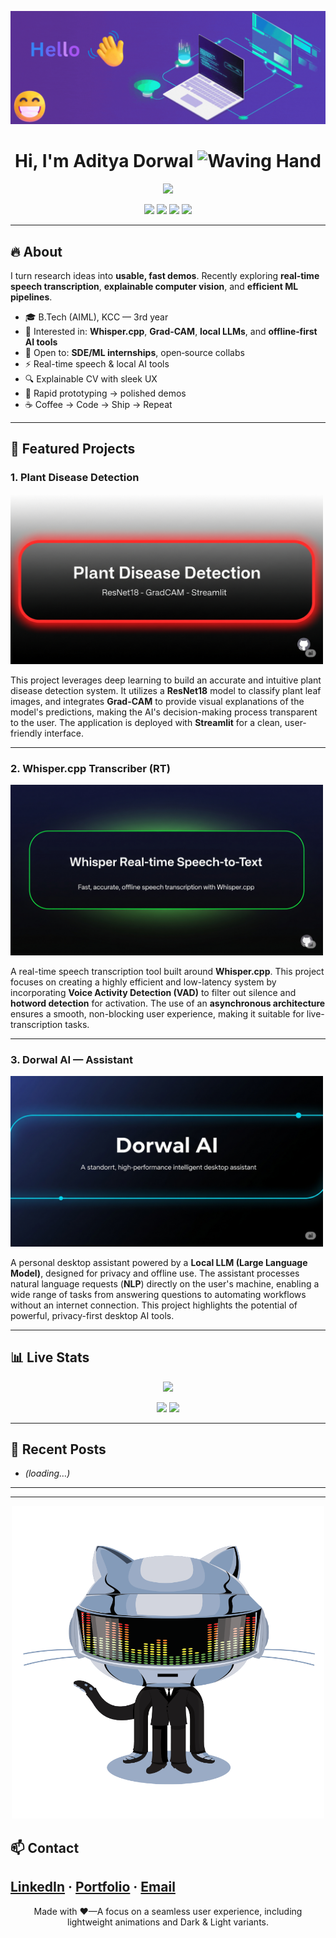 <p align="center">
  <img src="assets/Hello.gif" alt="Welcome_gif" />
</p>

<h1 align="center">Hi, I'm <strong>Aditya Dorwal</strong> <img src="https://raw.githubusercontent.com/Tarikul-Islam-Anik/Animated-Fluent-Emojis/master/Emojis/Hand%20gestures/Waving%20Hand.png" alt="Waving Hand" width="75" height="75" /></h1>

<p align="center">
  <img src="https://readme-typing-svg.herokuapp.com?size=22&duration=2800&pause=700&center=true&vCenter=true&width=760&lines=AI+Engineer+who+ships+fast%2C+clean+ML+projects;Real-time+Speech+%E2%80%A2+Explainable+CV+%E2%80%A2+NLP;Open-source+mindset+%7C+DSA+daily" />
</p>

<p align="center">
  <a href="https://www.linkedin.com/in/aditya-dorwal-b4a488288/"><img src="https://img.shields.io/badge/LinkedIn-0A66C2?style=for-the-badge&logo=linkedin&logoColor=white" /></a>
  <a href="https://adityadorwal.github.io/portfolio/"><img src="https://img.shields.io/badge/Portfolio-111?style=for-the-badge&logo=firefox-browser&logoColor=white" /></a>
  <a href="mailto:18dorwaladitya@gmail.com"><img src="https://img.shields.io/badge/Email-EE4B2B?style=for-the-badge&logo=gmail&logoColor=white" /></a>
  <img src="https://komarev.com/ghpvc/?username=adityadorwal&style=for-the-badge&color=blueviolet" />
</p>

---

## 🔥 About
I turn research ideas into **usable, fast demos**. Recently exploring **real‑time speech transcription**, **explainable computer vision**, and **efficient ML pipelines**.

- 🎓 B.Tech (AIML), KCC — 3rd year
- 🧠 Interested in: **Whisper.cpp**, **Grad‑CAM**, **local LLMs**, and **offline‑first AI tools**
- 🤝 Open to: **SDE/ML internships**, open‑source collabs
- ⚡ Real-time speech & local AI tools
- 🔍 Explainable CV with sleek UX
- 🧪 Rapid prototyping → polished demos
- ☕ Coffee → Code → Ship → Repeat
  
---

## 🚀 Featured Projects
### 1. Plant Disease Detection  

[<img src="assets/proj1.png" width="500" alt="Plant Disease Detection Project"/>](https://github.com/adityadorwal/plant-disease-detection)  

This project leverages deep learning to build an accurate and intuitive plant disease detection system. It utilizes a **ResNet18** model to classify plant leaf images, and integrates **Grad-CAM** to provide visual explanations of the model's predictions, making the AI's decision-making process transparent to the user. The application is deployed with **Streamlit** for a clean, user-friendly interface.  

---

### 2. Whisper.cpp Transcriber (RT)  

[<img src="assets/proj2.png" width="500" alt="Whisper.cpp Real-Time Speech Transcriber"/>](https://github.com/adityadorwal)  

A real-time speech transcription tool built around **Whisper.cpp**. This project focuses on creating a highly efficient and low-latency system by incorporating **Voice Activity Detection (VAD)** to filter out silence and **hotword detection** for activation. The use of an **asynchronous architecture** ensures a smooth, non-blocking user experience, making it suitable for live-transcription tasks.  

---

### 3. Dorwal AI — Assistant  

[<img src="assets/proj3.png" width="500" alt="Dorwal AI — Local Desktop Assistant"/>](https://github.com/adityadorwal)  

A personal desktop assistant powered by a **Local LLM (Large Language Model)**, designed for privacy and offline use. The assistant processes natural language requests (**NLP**) directly on the user's machine, enabling a wide range of tasks from answering questions to automating workflows without an internet connection. This project highlights the potential of powerful, privacy-first desktop AI tools.  

---

## 📊 Live Stats
<p align="center">
  <img src="https://github-readme-streak-stats.herokuapp.com?user=adityadorwal&theme=dark&hide_border=true" />
</p>
<p align="center">
  <img src="https://github-readme-stats.vercel.app/api?username=adityadorwal&show_icons=true&theme=transparent" />
  <img src="https://github-readme-stats.vercel.app/api/top-langs/?username=adityadorwal&layout=compact&theme=transparent" />
</p>

---

## 📝 Recent Posts
<!-- BLOG-POST-LIST:START -->
- *(loading…)*
<!-- BLOG-POST-LIST:END -->

---


---

<p align="center">
  <img src="assets/cat_gif.gif" alt="Cat_gif" width="500"/>
</p>

## 📫 Contact
[LinkedIn](https://www.linkedin.com/in/aditya-dorwal-b4a488288/) · [Portfolio](https://adityadorwal.github.io/portfolio/) · [Email](18dorwaladitya@gmail.com)
---

<p align="center">Made with ❤️—A focus on a seamless user experience, including lightweight animations and Dark & Light variants.</p>
